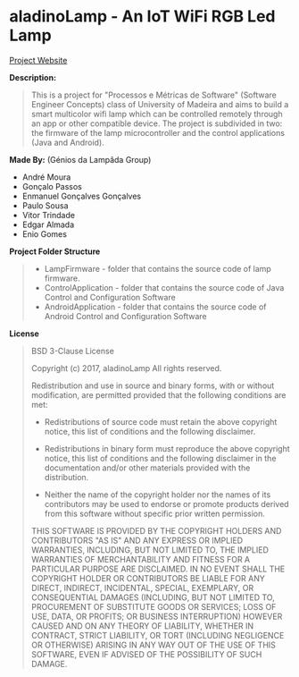 # aladinoLamp - An IoT WiFi RGB Led Lamp
[Project Website](http://aladinolamp.diogopassos.pt "Project Website")

**Description:**
> This is a project for "Processos e Métricas de Software" (Software Engineer Concepts) class of University of Madeira and aims to build a smart multicolor wifi lamp which can be controlled remotely through an app or other compatible device.
> The project is subdivided in two: the firmware of the lamp microcontroller and the control applications (Java and Android).

**Made By:**
 (Génios da Lampâda Group)
* André Moura
* Gonçalo Passos
* Enmanuel Gonçalves Gonçalves
* Paulo Sousa
* Vitor Trindade
* Edgar Almada
*  Enio Gomes

**Project Folder Structure**
>* LampFirmware - folder that contains the source code of lamp firmware.
>* ControlApplication - folder that contains the source code of Java Control and Configuration Software
>* AndroidApplication - folder that contains the source code of Android Control and Configuration Software

**License**
>BSD 3-Clause License
>
>Copyright (c) 2017, aladinoLamp
>All rights reserved.
>
>Redistribution and use in source and binary forms, with or without
>modification, are permitted provided that the following conditions are met:
>
>* Redistributions of source code must retain the above copyright notice, this
>  list of conditions and the following disclaimer.
>
>* Redistributions in binary form must reproduce the above copyright notice,
>  this list of conditions and the following disclaimer in the documentation
>  and/or other materials provided with the distribution.
>
>* Neither the name of the copyright holder nor the names of its
>  contributors may be used to endorse or promote products derived from
>  this software without specific prior written permission.
>
>THIS SOFTWARE IS PROVIDED BY THE COPYRIGHT HOLDERS AND CONTRIBUTORS "AS IS"
>AND ANY EXPRESS OR IMPLIED WARRANTIES, INCLUDING, BUT NOT LIMITED TO, THE
>IMPLIED WARRANTIES OF MERCHANTABILITY AND FITNESS FOR A PARTICULAR PURPOSE ARE
>DISCLAIMED. IN NO EVENT SHALL THE COPYRIGHT HOLDER OR CONTRIBUTORS BE LIABLE
>FOR ANY DIRECT, INDIRECT, INCIDENTAL, SPECIAL, EXEMPLARY, OR CONSEQUENTIAL
>DAMAGES (INCLUDING, BUT NOT LIMITED TO, PROCUREMENT OF SUBSTITUTE GOODS OR
>SERVICES; LOSS OF USE, DATA, OR PROFITS; OR BUSINESS INTERRUPTION) HOWEVER
>CAUSED AND ON ANY THEORY OF LIABILITY, WHETHER IN CONTRACT, STRICT LIABILITY,
>OR TORT (INCLUDING NEGLIGENCE OR OTHERWISE) ARISING IN ANY WAY OUT OF THE USE
>OF THIS SOFTWARE, EVEN IF ADVISED OF THE POSSIBILITY OF SUCH DAMAGE.
